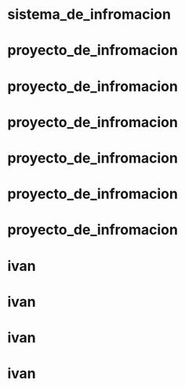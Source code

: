 # sistema_de_infromacion
# proyecto_de_infromacion
# proyecto_de_infromacion
# proyecto_de_infromacion
# proyecto_de_infromacion
# proyecto_de_infromacion
# proyecto_de_infromacion
# ivan
# ivan
# ivan
# ivan
